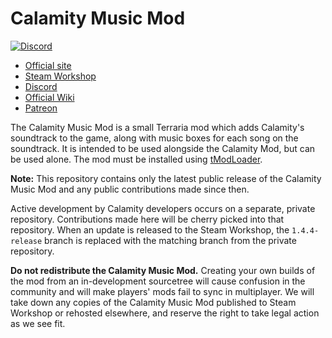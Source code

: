 # Calamity Music Mod
[![Discord](https://img.shields.io/discord/225030931008847874)](https://discord.gg/calamity)
- [Official site](https://calamitymod.com/)
- [Steam Workshop](https://calamitymod.com/downloadmusic/)
- [Discord](https://discord.gg/calamity)
- [Official Wiki](https://calamitymod.wiki.gg/)
- [Patreon](https://patreon.com/fabsol)

The Calamity Music Mod is a small Terraria mod which adds Calamity's soundtrack to the game, along with music boxes for each song on the soundtrack. It is intended to be used alongside the Calamity Mod, but can be used alone. The mod must be installed using [tModLoader](https://github.com/tModLoader/tModLoader).

**Note:** This repository contains only the latest public release of the Calamity Music Mod and any public contributions made since then.

Active development by Calamity developers occurs on a separate, private repository. Contributions made here will be cherry picked into that repository. When an update is released to the Steam Workshop, the `1.4.4-release` branch is replaced with the matching branch from the private repository.

**Do not redistribute the Calamity Music Mod.** Creating your own builds of the mod from an in-development sourcetree will cause confusion in the community and will make players' mods fail to sync in multiplayer. We will take down any copies of the Calamity Music Mod published to Steam Workshop or rehosted elsewhere, and reserve the right to take legal action as we see fit.